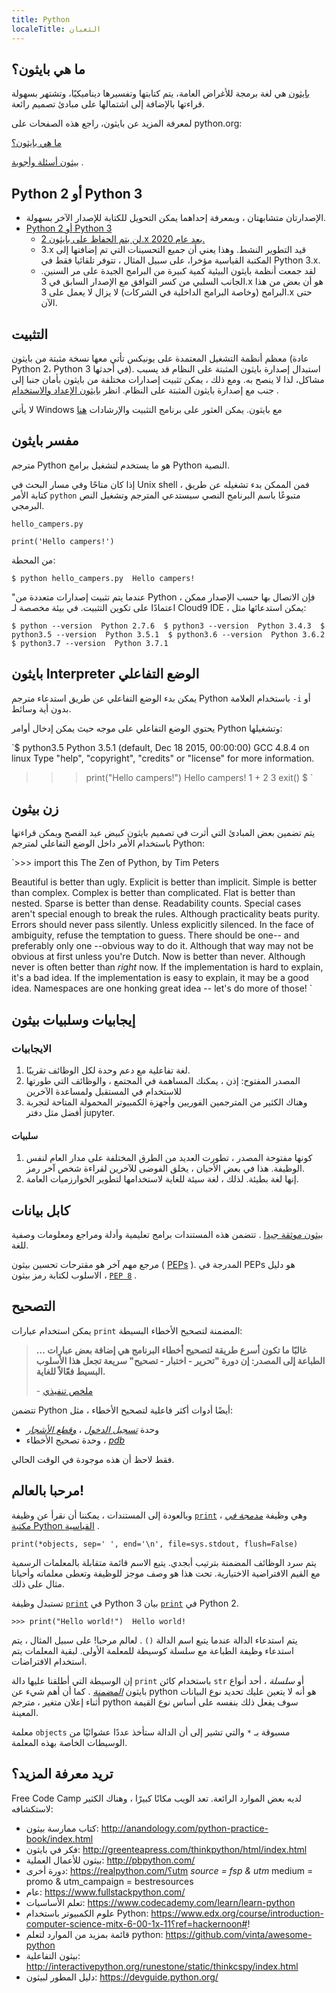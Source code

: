 ```yaml
---
title: Python
localeTitle: الثعبان
---
```

## ما هي بايثون؟

[بايثون](https://www.python.org) هي لغة برمجة للأغراض العامة، يتم كتابتها وتفسيرها ديناميكيًا، وتشتهر بسهولة قراءتها بالإضافة إلى اشتمالها على مبادئ تصميم رائعة.

لمعرفة المزيد عن بايثون، راجع هذه الصفحات على python.org:

[ما هي بايثون؟](https://www.python.org/doc/essays/blurb/)

[بيثون أسئلة وأجوبة](https://docs.python.org/3/faq/general.html) .

## Python 2 أو Python 3

*   الإصدارتان متشابهتان ، وبمعرفة إحداهما يمكن التحويل للكتابة للإصدار الآخر بسهولة.
*   [Python 2 أو Python 3](https://wiki.python.org/moin/Python2orPython3)
    *   [لن يتم الحفاظ على بايثون 2.x بعد عام 2020.](https://www.python.org/dev/peps/pep-0373/)
    *   3.x قيد التطوير النشط. وهذا يعني أن جميع التحسينات التي تم إضافتها إلى المكتبة القياسية مؤخرا، على سبيل المثال ، تتوفر تلقائيا فقط في Python 3.x.
    *   لقد جمعت أنظمة بايثون البيئية كمية كبيرة من البرامج الجيدة على مر السنين. الجانب السلبي من كسر التوافق مع الإصدار السابق في 3.x هو أن بعض من هذا البرامج (وخاصة البرامج الداخلية في الشركات) لا يزال لا يعمل على 3.x حتى الآن.

## التثبيت

معظم أنظمة التشغيل المعتمدة على يونيكس تأتي معها نسخة مثبتة من بايثون (عادة Python 2، Python 3 في أحدثها).
استبدال إصدارة بايثون المثبتة على النظام قد يسبب مشاكل، لذا لا ينصح به. ومع ذلك ، يمكن تثبيت إصدارات مختلفة من بايثون بأمان جنبا إلى جنب مع إصدارة بايثون المثبتة على النظام. انظر [بايثون الإعداد والاستخدام](https://docs.python.org/3/using/index.html) .

لا يأتي Windows مع بايثون. يمكن العثور على برنامج التثبيت والإرشادات [هنا](https://docs.python.org/3/using/windows.html)

## مفسر بايثون

مترجم Python هو ما يستخدم لتشغيل برامج Python النصية.

إذا كان متاحًا وفي مسار البحث في Unix shell ، فمن الممكن بدء تشغيله عن طريق كتابة الأمر `python` متبوعًا باسم البرنامج النصي سيستدعي المترجم وتشغيل النص البرمجي.

`hello_campers.py`

 `print('Hello campers!') 
` 

من المحطة:

 `$ python hello_campers.py 
 Hello campers! 
` 

"عندما يتم تثبيت إصدارات متعددة من Python ، فإن الاتصال بها حسب الإصدار ممكن اعتمادًا على تكوين التثبيت. في بيئة مخصصة لـ Cloud9 IDE ، يمكن استدعائها مثل:

 `$ python --version 
 Python 2.7.6 
 $ python3 --version 
 Python 3.4.3 
 $ python3.5 --version 
 Python 3.5.1 
 $ python3.6 --version 
 Python 3.6.2 
 $ python3.7 --version 
 Python 3.7.1 
` 

## بايثون Interpreter الوضع التفاعلي

يمكن بدء الوضع التفاعلي عن طريق استدعاء مترجم Python باستخدام العلامة `-i` أو بدون أية وسائط.

يحتوي الوضع التفاعلي على موجه حيث يمكن إدخال أوامر Python وتشغيلها:

 `$ python3.5 
 Python 3.5.1 (default, Dec 18 2015, 00:00:00) 
 GCC 4.8.4 on linux 
 Type "help", "copyright", "credits" or "license" for more information. 
 >>> print("Hello campers!") 
 Hello campers! 
 >>> 1 + 2 
 3 
 >>> exit() 
 $ 
` 

## زن بيثون

يتم تضمين بعض المبادئ التي أثرت في تصميم بايثون كبيض عيد الفصح ويمكن قراءتها باستخدام الأمر داخل الوضع التفاعلي لمترجم Python:

 `>>> import this 
 The Zen of Python, by Tim Peters 
 
 Beautiful is better than ugly. 
 Explicit is better than implicit. 
 Simple is better than complex. 
 Complex is better than complicated. 
 Flat is better than nested. 
 Sparse is better than dense. 
 Readability counts. 
 Special cases aren't special enough to break the rules. 
 Although practicality beats purity. 
 Errors should never pass silently. 
 Unless explicitly silenced. 
 In the face of ambiguity, refuse the temptation to guess. 
 There should be one-- and preferably only one --obvious way to do it. 
 Although that way may not be obvious at first unless you're Dutch. 
 Now is better than never. 
 Although never is often better than *right* now. 
 If the implementation is hard to explain, it's a bad idea. 
 If the implementation is easy to explain, it may be a good idea. 
 Namespaces are one honking great idea -- let's do more of those! 
` 

## إيجابيات وسلبيات بيثون

### الايجابيات

1.  لغة تفاعلية مع دعم وحدة لكل الوظائف تقريبًا.
2.  المصدر المفتوح: إذن ، يمكنك المساهمة في المجتمع ، والوظائف التي طورتها للاستخدام في المستقبل ولمساعدة الآخرين
3.  وهناك الكثير من المترجمين الفوريين وأجهزة الكمبيوتر المحمولة المتاحة لتجربة أفضل مثل دفتر jupyter.

#### سلبيات

1.  كونها مفتوحة المصدر ، تطورت العديد من الطرق المختلفة على مدار العام لنفس الوظيفة. هذا في بعض الأحيان ، يخلق الفوضى للآخرين لقراءة شخص آخر رمز.
2.  إنها لغة بطيئة. لذلك ، لغة سيئة للغاية لاستخدامها لتطوير الخوارزميات العامة.

## كابل بيانات

[بيثون موثقة جيدا](https://docs.python.org/3/) . تتضمن هذه المستندات برامج تعليمية وأدلة ومراجع ومعلومات وصفية للغة.

مرجع مهم آخر هو مقترحات تحسين بيثون ( [PEPs](https://www.python.org/dev/peps/) ). المدرجة في PEPs هو دليل الاسلوب لكتابة رمز بيثون ، [`PEP 8`](https://www.python.org/dev/peps/pep-0008/) .

## التصحيح

يمكن استخدام عبارات `print` المضمنة لتصحيح الأخطاء البسيطة:

> **... غالبًا ما تكون أسرع طريقة لتصحيح أخطاء البرنامج هي إضافة بعض عبارات الطباعة إلى المصدر: إن دورة "تحرير - اختبار - تصحيح" سريعة تجعل هذا الأسلوب البسيط فعّالاً للغاية.**
> 
> \- [ملخص تنفيذي](https://www.python.org/doc/essays/blurb/)

تتضمن Python أيضًا أدوات أكثر فاعلية لتصحيح الأخطاء ، مثل:

*   وحدة [_تسجيل الدخول_](https://docs.python.org/3/library/logging.html) ، [_وقطع الأشجار_](https://docs.python.org/3/library/logging.html)
*   وحدة تصحيح الأخطاء ، [_pdb_](https://docs.python.org/3/library/pdb.html)

فقط لاحظ أن هذه موجودة في الوقت الحالي.

## مرحبا بالعالم!

وبالعودة إلى المستندات ، يمكننا أن نقرأ عن وظيفة [`print`](https://docs.python.org/3/library/functions.html#print) ، وهي وظيفة [_مدمجة في_](https://docs.python.org/3/library/functions.html) [مكتبة Python القياسية](https://docs.python.org/3/library/index.html) .

 `print(*objects, sep=' ', end='\n', file=sys.stdout, flush=False) 
` 

يتم سرد الوظائف المضمنة بترتيب أبجدي. يتبع الاسم قائمة متقابلة بالمعلمات الرسمية مع القيم الافتراضية الاختيارية. تحت هذا هو وصف موجز للوظيفة وتعطى معلماته وأحيانا مثال على ذلك.

تستبدل وظيفة [`print`](https://docs.python.org/3/library/functions.html#print) في Python 3 بيان [`print`](https://docs.python.org/2/reference/simple_stmts.html#print) في Python 2.

 `>>> print("Hello world!") 
 Hello world! 
` 

يتم استدعاء الدالة عندما يتبع اسم الدالة `()` . لعالم مرحبا! على سبيل المثال ، يتم استدعاء وظيفة الطباعة مع سلسلة كوسيطة للمعلمة الأولى. لبقية المعلمات يتم استخدام الافتراضات.

إن الوسيطة التي أطلقنا عليها دالة `print` باستخدام كائن `str` أو _سلسلة_ ، أحد أنواع بايثون [_المضمنة_](https://docs.python.org/3/library/stdtypes.html#text-sequence-type-str) . كما أن أهم شيء عن python هو أنه لا يتعين عليك تحديد نوع البيانات أثناء إعلان متغير ، مترجم python سوف يفعل ذلك بنفسه على أساس نوع القيمة المعينة.

معلمة `objects` مسبوقة بـ `*` والتي تشير إلى أن الدالة ستأخذ عددًا عشوائيًا من الوسيطات الخاصة بهذه المعلمة.

## تريد معرفة المزيد؟

Free Code Camp لديه بعض الموارد الرائعة. تعد الويب مكانًا كبيرًا ، وهناك الكثير لاستكشافه:

*   كتاب ممارسة بيثون: http://anandology.com/python-practice-book/index.html
*   فكر في بايثون: http://greenteapress.com/thinkpython/html/index.html
*   بيثون للأعمال العملية: http://pbpython.com/
*   دورة أخرى: https://realpython.com/؟utm _source = fsp & utm_ medium = promo & utm\_campaign = bestresources
*   عام: https://www.fullstackpython.com/
*   تعلم الأساسيات: https://www.codecademy.com/learn/learn-python
*   علوم الكمبيوتر باستخدام Python: https://www.edx.org/course/introduction-computer-science-mitx-6-00-1x-11؟ref=hackernoon#!
*   قائمة بمزيد من الموارد لتعلم python: https://github.com/vinta/awesome-python
*   بيثون التفاعلية: http://interactivepython.org/runestone/static/thinkcspy/index.html
*   دليل المطور لبيثون: https://devguide.python.org/
